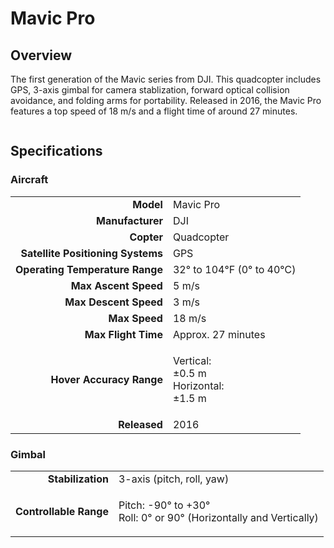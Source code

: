 # Mavic Pro

## Overview

The first generation of the Mavic series from DJI.  This quadcopter includes GPS, 3-axis gimbal for camera stablization, forward optical collision avoidance, and folding arms for portability.  Released in 2016, the Mavic Pro features a top speed of 18 m/s and a flight time of around 27 minutes.

<figure><img src="../../.gitbook/assets/image (95).png" alt=""><figcaption></figcaption></figure>

## Specifications

### Aircraft

|                                   |                                                     |
| --------------------------------: | --------------------------------------------------- |
|                         **Model** | Mavic Pro                                           |
|                  **Manufacturer** | DJI                                                 |
|                        **Copter** | Quadcopter                                          |
| **Satellite Positioning Systems** | GPS                                                 |
|   **Operating Temperature Range** | 32° to 104℉ (0° to 40℃)                             |
|              **Max Ascent Speed** | 5 m/s                                               |
|             **Max Descent Speed** | 3 m/s                                               |
|                     **Max Speed** | 18 m/s                                              |
|               **Max Flight Time** | Approx. 27 minutes                                  |
|          **Hover Accuracy Range** | <p>Vertical:<br>±0.5 m<br>Horizontal:<br>±1.5 m</p> |
|                      **Released** | 2016                                                |

### Gimbal

|                        |                                                                             |
| ---------------------: | --------------------------------------------------------------------------- |
|      **Stabilization** | 3-axis (pitch, roll, yaw)                                                   |
| **Controllable Range** | <p>Pitch: -90° to +30°<br>Roll: 0° or 90° (Horizontally and Vertically)</p> |
